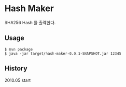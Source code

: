 # Hash Maker

SHA256 Hash 를 출력한다.

## Usage

    $ mvn package
    $ java -jar target/hash-maker-0.0.1-SNAPSHOT.jar 12345
    
## History
2010.05 start
